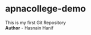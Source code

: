 # apnacollege-demo 
This is my  first Git Repository
<br>
<span><b>Author</b> - Hasnain Hanif</span>
